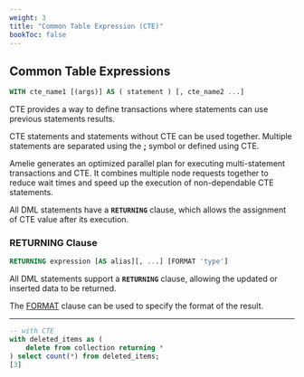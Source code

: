```yaml
---
weight: 3
title: "Common Table Expression (CTE)"
bookToc: false
---
```


## Common Table Expressions

```SQL
WITH cte_name1 [(args)] AS ( statement ) [, cte_name2 ...]
```

CTE provides a way to define transactions where statements can use previous statements results.

CTE statements and statements without CTE can be used together. Multiple statements are separated
using the **;** symbol or defined using CTE.

Amelie generates an optimized parallel plan for executing multi-statement transactions and CTE.
It combines multiple node requests together to reduce wait times and speed up the execution of
non-dependable CTE statements.

All DML statements have a **`RETURNING`** clause, which allows the assignment of CTE value
after its execution.

### RETURNING Clause

```SQL
RETURNING expression [AS alias][, ...] [FORMAT 'type']
```

All DML statements support a **`RETURNING`** clause, allowing the updated or
inserted data to be returned.

The [FORMAT](/docs/sql/query/format) clause can be used to specify the format of the result.

---

```SQL
-- with CTE
with deleted_items as (
    delete from collection returning *
) select count(*) from deleted_items;
[3]
```
